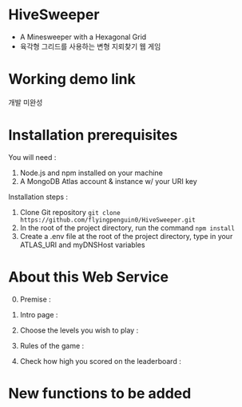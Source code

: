 # HiveSweeper
- A Minesweeper with a Hexagonal Grid
- 육각형 그리드를 사용하는 변형 지뢰찾기 웹 게임

# Working demo link 

 개발 미완성
 
# Installation prerequisites 
You will need : 
  1. Node.js and npm installed on your machine
  2. A MongoDB Atlas account & instance  w/ your URI key
 
 Installation steps : 
  1. Clone Git repository  `git clone https://github.com/flyingpenguin0/HiveSweeper.git`
  2. In the root of the project directory, run the command  `npm install`
  3. Create a .env file at the root of the project directory, type in your ATLAS_URI and myDNSHost variables
  
  
# About this Web Service
0. Premise : 

1. Intro page : 

2. Choose the levels you wish to play : 

3. Rules of the game : 

4. Check how high you scored on the leaderboard : 

# New functions to be added

